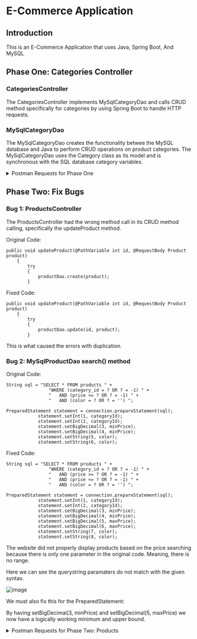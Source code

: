 # E-Commerce Application

## Introduction

This is an E-Commerce Application that uses Java, Spring Boot, And MySQL

## Phase One: Categories Controller

### CategoriesController

The CategoriesController implements MySqlCategoryDao and calls CRUD method specifically for categories by using Spring Boot to handle HTTP requests.

### MySqlCategoryDao

The MySqlCategoryDao creates the functionality betwee the MySQL database  and Java to perform CRUD operations on product categories.
The MySqlCategoryDao uses the Category class as its model and is synchronous with the SQL database category variables.

<details>
<summary>Postman Requests for Phase One</summary>
<br>

POST: Login - as User
![POST - Login - New User](https://github.com/ceyhuncafer1/CapstoneThree_ECommerce/assets/70558570/734102dd-c3ed-4b9e-b1f9-5b9221817db1)

POST: Login - as Admin
![POST - Login - as admin](https://github.com/ceyhuncafer1/CapstoneThree_ECommerce/assets/70558570/feb3966c-a399-4bcb-966f-92e09908e77e)

GET: Get specific category

![GET - Get specific category](https://github.com/ceyhuncafer1/CapstoneThree_ECommerce/assets/70558570/3fd11e09-7f31-467f-acd2-acd72cf83c34)

POST: Add Category (not as admin)

![POST - Add category as not admin](https://github.com/ceyhuncafer1/CapstoneThree_ECommerce/assets/70558570/7fe28926-c6f0-4916-8c0c-64e3913dea15)

GET: Get all categories

![GET - Get All categories](https://github.com/ceyhuncafer1/CapstoneThree_ECommerce/assets/70558570/4ebafbfc-831d-4aeb-b291-a7ffaed50828)

POST: Add category as admin

![POST - Add Category as admin](https://github.com/ceyhuncafer1/CapstoneThree_ECommerce/assets/70558570/f096cee4-cc4a-465f-a760-1cf8047039a1)

GET: Get categories after adding a category

![GET - Get Categories after adding a category](https://github.com/ceyhuncafer1/CapstoneThree_ECommerce/assets/70558570/20e6127e-cf2c-4586-93df-c2b85103a831)

DELETE: Delete new category

![DELETE - Delete Category](https://github.com/ceyhuncafer1/CapstoneThree_ECommerce/assets/70558570/b5d0a800-e70f-4723-a3a2-e5ad5ae18a7c)

GET: New category ID shouldn't exist anymore

![Get the Category by ID after deleting category](https://github.com/ceyhuncafer1/CapstoneThree_ECommerce/assets/70558570/9f33f322-5496-4eef-a72c-022cdf692f9c)

</details>

## Phase Two: Fix Bugs

### Bug 1: ProductsController

The ProductsController had the wrong method call in its CRUD method calling, specifically the updateProduct method.

Original Code:

```
public void updateProduct(@PathVariable int id, @RequestBody Product product)
    {
        try
        {
            productDao.create(product);
        }
```

Fixed Code:

```
public void updateProduct(@PathVariable int id, @RequestBody Product product)
    {
        try
        {
            productDao.update(id, product);
        }
```

This is what caused the errors with duplication.

### Bug 2: MySqlProductDao search() method

Original Code:

```
String sql = "SELECT * FROM products " +
                "WHERE (category_id = ? OR ? = -1) " +
                "   AND (price <= ? OR ? = -1) " +
                "   AND (color = ? OR ? = '') ";

PreparedStatement statement = connection.prepareStatement(sql);
            statement.setInt(1, categoryId);
            statement.setInt(2, categoryId);
            statement.setBigDecimal(3, minPrice);
            statement.setBigDecimal(4, minPrice);
            statement.setString(5, color);
            statement.setString(6, color);
```

Fixed Code:

```
String sql = "SELECT * FROM products " +
                "WHERE (category_id = ? OR ? = -1) " +
                "   AND (price >= ? OR ? = -1) " +
                "   AND (price <= ? OR ? = -1) " +
                "   AND (color = ? OR ? = '') ";

PreparedStatement statement = connection.prepareStatement(sql);
            statement.setInt(1, categoryId);
            statement.setInt(2, categoryId);
            statement.setBigDecimal(3, minPrice);
            statement.setBigDecimal(4, minPrice);
            statement.setBigDecimal(5, maxPrice);
            statement.setBigDecimal(6, maxPrice);
            statement.setString(7, color);
            statement.setString(8, color);
```

The website did not properly display products based on the price searching because there is only one parameter in the original code. 
Meaning, there is no range. 

Here we can see the querystring paramaters do not match with the given syntax.

![image](https://github.com/ceyhuncafer1/CapstoneThree_ECommerce/assets/70558570/b8ff9ac0-6884-4622-9f7f-defca1c29799)

We must also fix this for the PreparedStatement:

By having setBigDecimal(3, minPrice) and setBigDecimal(5, maxPrice) we now have a logically working minimum and upper bound.

<details>
<summary>Postman Requests for Phase Two: Products</summary>
<br>

GET: Search Products

![Search Products with price filter](https://github.com/ceyhuncafer1/CapstoneThree_ECommerce/assets/70558570/c83cb84d-52c8-44f0-9e1e-ff67861f17f2)

GET: Specific Product

![Get specific product](https://github.com/ceyhuncafer1/CapstoneThree_ECommerce/assets/70558570/04839728-ab16-4d7f-b43c-c2aded25d520)

POST: Add Product (Postman)

![Add product (Postman)](https://github.com/ceyhuncafer1/CapstoneThree_ECommerce/assets/70558570/ac2ff141-b31f-4cd0-9a19-63e29028d1ae)

POST: Add Product (Website)

![Add product (Website)](https://github.com/ceyhuncafer1/CapstoneThree_ECommerce/assets/70558570/6e8ed807-77f5-4600-acb4-09caf2ce7d83)

PUT: Update Product (Postman)

![PUT - Update product (Postman)](https://github.com/ceyhuncafer1/CapstoneThree_ECommerce/assets/70558570/1ae1f6d9-fc5b-4a06-adfd-e58c7bb83fe9)


PUT: Update Product (Website)

![Update Product (Website)](https://github.com/ceyhuncafer1/CapstoneThree_ECommerce/assets/70558570/dd3d0908-a3ec-49c9-bb90-4dc9cceb7be6)

DELETE: New product

![Delete - new product](https://github.com/ceyhuncafer1/CapstoneThree_ECommerce/assets/70558570/ea19acb9-a388-4a5c-9409-a99fc2fe5024)

GET: Get all products afted Delete new product

![Get all products after delete](https://github.com/ceyhuncafer1/CapstoneThree_ECommerce/assets/70558570/3236eee3-f724-4ab7-84a1-c59d33fdc347)


</details>

